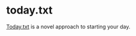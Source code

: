 today.txt
=========

[Today.txt](https://johnhenrymuller.com/today) is a novel approach to starting your day.
